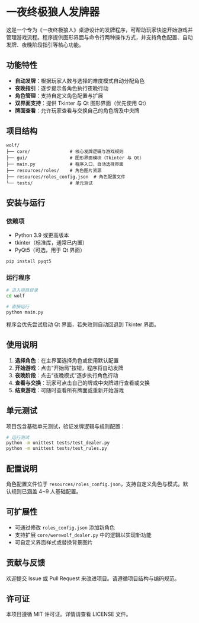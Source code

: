 # 一夜终极狼人发牌器

这是一个专为《一夜终极狼人》桌游设计的发牌程序，可帮助玩家快速开始游戏并管理游戏流程。程序提供图形界面与命令行两种操作方式，并支持角色配置、自动发牌、夜晚阶段指引等核心功能。

## 功能特性

- **自动发牌**：根据玩家人数与选择的难度模式自动分配角色
- **夜晚指引**：逐步提示各角色执行夜晚行动
- **角色管理**：支持自定义角色配置与扩展
- **双界面支持**：提供 Tkinter 与 Qt 图形界面（优先使用 Qt）
- **牌面查看**：允许玩家查看与交换自己的角色牌及中央牌

## 项目结构

```
wolf/
├── core/               # 核心发牌逻辑与游戏规则
├── gui/                # 图形界面模块（Tkinter 与 Qt）
├── main.py             # 程序入口，自动选择界面
├── resources/roles/    # 角色图片资源
├── resources/roles_config.json  # 角色配置文件
└── tests/              # 单元测试
```

## 安装与运行

### 依赖项

- Python 3.9 或更高版本
- tkinter（标准库，通常已内置）
- PyQt5（可选，用于 Qt 界面）

```bash
pip install pyqt5
```

### 运行程序

```bash
# 进入项目目录
cd wolf

# 直接运行
python main.py
```

程序会优先尝试启动 Qt 界面，若失败则自动回退到 Tkinter 界面。

## 使用说明

1. **选择角色**：在主界面选择角色或使用默认配置
2. **开始游戏**：点击“开始局”按钮，程序将自动发牌
3. **夜晚阶段**：点击“夜晚模式”逐步执行角色行动
4. **查看与交换**：玩家可点击自己的牌或中央牌进行查看或交换
5. **结束游戏**：可随时查看所有牌面或重新开始游戏

## 单元测试

项目包含基础单元测试，验证发牌逻辑与规则配置：

```bash
# 运行测试
python -m unittest tests/test_dealer.py
python -m unittest tests/test_rules.py
```

## 配置说明

角色配置文件位于 `resources/roles_config.json`，支持自定义角色与模式。默认规则已涵盖 4~9 人基础配置。

## 可扩展性

- 可通过修改 `roles_config.json` 添加新角色
- 支持扩展 `core/werewolf_dealer.py` 中的逻辑以实现新功能
- 可自定义界面样式或替换背景图片

## 贡献与反馈

欢迎提交 Issue 或 Pull Request 来改进项目。请遵循项目结构与编码规范。

## 许可证

本项目遵循 MIT 许可证。详情请查看 LICENSE 文件。